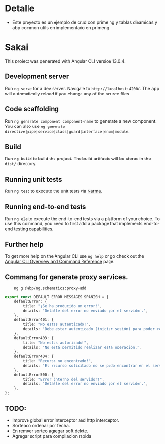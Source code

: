 # Detalle

-   Este proyecto es un ejemplo de crud con prime ng y tablas dinamicas y abp common utils en implementado en primeng

# Sakai

This project was generated with [Angular CLI](https://github.com/angular/angular-cli) version 13.0.4.

## Development server

Run `ng serve` for a dev server. Navigate to `http://localhost:4200/`. The app will automatically reload if you change any of the source files.

## Code scaffolding

Run `ng generate component component-name` to generate a new component. You can also use `ng generate directive|pipe|service|class|guard|interface|enum|module`.

## Build

Run `ng build` to build the project. The build artifacts will be stored in the `dist/` directory.

## Running unit tests

Run `ng test` to execute the unit tests via [Karma](https://karma-runner.github.io).

## Running end-to-end tests

Run `ng e2e` to execute the end-to-end tests via a platform of your choice. To use this command, you need to first add a package that implements end-to-end testing capabilities.

## Further help

To get more help on the Angular CLI use `ng help` or go check out the [Angular CLI Overview and Command Reference](https://angular.io/cli) page.

## Commang for generate proxy services.

        ng g @abp/ng.schematics:proxy-add

```ts
export const DEFAULT_ERROR_MESSAGES_SPANISH = {
    defaultError: {
        title: "¡Se ha producido un error!",
        details: "Detalle del error no enviado por el servidor.",
    },
    defaultError401: {
        title: "No estas autenticado!",
        details: "Debe estar autenticado (iniciar sesión) para poder realizar esta operación.",
    },
    defaultError403: {
        title: "No estas autorizado!",
        details: "No está permitido realizar esta operación.",
    },
    defaultError404: {
        title: "Recurso no encontrado!",
        details: "El recurso solicitado no se pudo encontrar en el servidor.",
    },
    defaultError500: {
        title: "Error interno del servidor!",
        details: "Detalle del error no enviado por el servidor.",
    },
};
```

## TODO:

-   Improve global error interceptor and http interceptor.
-   Sorteado ordenar por fecha.
-   En remoer sorteo agregar soft delete.
-   Agregar script para compilacion rapida
